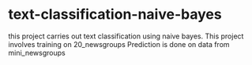 # text-classification-naive-bayes
this project carries out text classification using naive bayes.
This project involves training on 20_newsgroups
Prediction is done on data from mini_newsgroups
